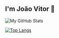 ## I'm João Vitor 👋

![My GitHub Stats](https://github-readme-stats.vercel.app/api?username=ApolloJoaoV&count_private=true&theme=tokyonight)

[![Top Langs](https://github-readme-stats.vercel.app/api/top-langs/?username=ApolloJoaoV&count_private=true)](https://github.com/anuraghazra/github-readme-stats)
